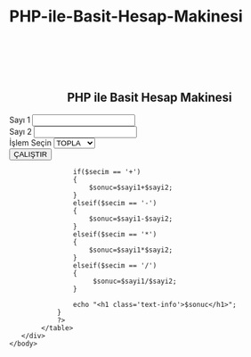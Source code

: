# PHP-ile-Basit-Hesap-Makinesi
<!doctype html>
<html>
    <head>
        <meta charset="utf-8">
        <title>PHP Basit Hesap Makinesi</title>
        <link rel="stylesheet" href="https://maxcdn.bootstrapcdn.com/bootstrap/3.3.5/css/bootstrap.min.css">
        <link rel="stylesheet" href="https://maxcdn.bootstrapcdn.com/bootstrap/3.3.5/css/bootstrap-theme.min.css">
    </head>
    <body>
		<br><br><br><br>
		<h2 align="center">PHP ile Basit Hesap Makinesi</h2>
      <div class="container">
            <form action="<?=$_SERVER['PHP_SELF']?>" method="post">
              <div class="form-group">
                <label for="sayi1">Sayı 1</label>
                <input type="text" class="form-control" name="sayi1">
              </div>
              <div class="form-group">
                <label for="sayi2">Sayı 2</label>
                <input type="text" class="form-control" name="sayi2">
              </div>
              <div class="form-group">
                <label for="secim">İşlem Seçin</label>
                <select name="secim" class="form-control">
                    <option value="+">TOPLA</option>
                    <option value="-">FARK</option>
                    <option value="*">ÇARPIM</option>
                    <option value="/">BÖLÜM</option>
                </select>
              </div>
              <button type="submit" name="kontrol" class="btn btn-default" >ÇALIŞTIR</button>
            </form>
        </div>
        <!-- PHP KODLARI -->
        <div class="container">
           <table class="table table-striped">
                <?php
                if(isset($_POST["kontrol"]))//kontrol adında bir form nesnesi var mı kontrolü yapılıyor
                {
                    $sayi1=$_POST["sayi1"];
                    $sayi2=$_POST["sayi2"];
                    $secim=$_POST["secim"];
                    $sonuc=0;
                    
                    if($secim == '+')
                    {
                        $sonuc=$sayi1+$sayi2;
                    }
                    elseif($secim == '-')
                    {
                        $sonuc=$sayi1-$sayi2;    
                    }
                    elseif($secim == '*')
                    {
                        $sonuc=$sayi1*$sayi2;    
                    }
                    elseif($secim == '/')
                    {
                         $sonuc=$sayi1/$sayi2;   
                    }
                    
                    echo "<h1 class='text-info'>$sonuc</h1>";
                }     
                ?>
            </table>
       </div>
    </body>
</html>
